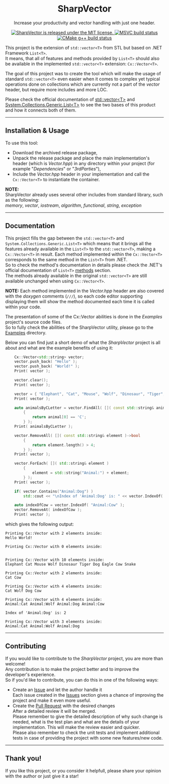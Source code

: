 <h1 align="center"> SharpVector </h1>
<p align="center">
    Increase your productivity and vector handling with just one header.
</p>
<p align="center">
    <a href="https://github.com/BartoszKlonowski/SharpVector/blob/main/LICENSE">
        <img src="https://img.shields.io/github/license/BartoszKlonowski/SharpVector?style=plastic" alt="SharpVector is released under the MIT license." />
    </a>
    <a href="https://github.com/BartoszKlonowski/SharpVector/actions/workflows/SharpVector-Build-MSBuild.yml">
        <img src="https://img.shields.io/github/workflow/status/BartoszKlonowski/SharpVector/SharpVector-Build-MSBuild?label=MSBuild&style=plastic" alt="MSVC build status" />
    </a>
    <a href="https://github.com/BartoszKlonowski/SharpVector/actions/workflows/SharpVector-Build-CMake.yml">
        <img src="https://img.shields.io/github/workflow/status/BartoszKlonowski/SharpVector/SharpVector-Build-CMake?label=CMake&style=plastic" alt="CMake g++ build status" />
    </a>
</p>

This project is the extension of `std::vector<T>` from STL but based on .NET Framework `List<T>`.
<br/>It means, that all of features and methods provided by `List<T>` should also be available in the implemented `std::vector<T>` extension: `Cx::Vector<T>`.

The goal of this project was to create the tool which will make the usage of standard `std::vector<T>` even easier when it comes to complex yet typical operations done on collections which are currently not a part of the *vector* header, but require more includes and more LOC.

Please check the official documentation of [std::vector\<T>](https://en.cppreference.com/w/cpp/container/vector) and [System.Collections.Generic.List\<T>](https://docs.microsoft.com/en-us/dotnet/api/system.collections.generic.list-1?view=netframework-4.8) to see the two bases of this product and how it connects both of them.
  
---
  
## Installation & Usage ##

To use this tool:
* Download the archived release package,
* Unpack the release package and place the main implementation's header (which is *Vector.hpp*) in any directory within your project (for example "*Dependencies*" or "*3rdParties*"),
* Include the *Vector.hpp* header in your implementation and call the `Cx::Vector<T>` to instantiate the container.

**NOTE:**
<br/>SharpVector already uses several other includes from standard library, such as the following:
<br/>*memory*, *vector*, *iostream*, *algorithm*, *functional*, *string*, *exception*

---


## Documentation ##

This project fills the gap between the `std::vector<T>` and `System.Collections.Generic.List<T>` which means that it brings all the features already available in the `List<T>` to the `std::vector<T>`, making a `Cx::Vector<T>` in result.
Each method implemented within the `Cx::Vector<T>` corresponds to the same method in the `List<T>` from .NET.
<br/>So to check the method's documentation in details please check the .NET's official documentation of `List<T>` [methods](https://docs.microsoft.com/en-us/dotnet/api/system.collections.generic.list-1?view=netframework-4.8#methods) section.
<br/>The methods already available in the original `std::vector<T>` are still available unchanged when using `Cx::Vector<T>`.

**NOTE:** Each method implemented in the *Vector.hpp* header are also covered with the *doxygen* comments (`///`), so each code editor supporting displaying them will show the method documented each time it is called within your code.

The presentation of some of the Cx::Vector abilities is done in the *Examples* project's source code files.
<br/>So to fully check the abilities of the SharpVector utility, please go to the [Examples](https://github.com/BartoszKlonowski/SharpVector/tree/main/Examples) directory.

Below you can find just a short demo of what the *SharpVector* project is all about and what are the example benefits of using it:
```cpp
    Cx::Vector<std::string> vector;
    vector.push_back( "Hello" );
    vector.push_back( "World!" );
    Print( vector );

    vector.clear();
    Print( vector );

    vector = { "Elephant", "Cat", "Mouse", "Wolf", "Dinosaur", "Tiger", "Dog", "Eagle", "Cow", "Snake" };
    Print( vector );

    auto animalsByCLetter = vector.FindAll( []( const std::string& animal )->bool
        {
            return animal[0] == 'C';
        } );
    Print( animalsByCLetter );

    vector.RemoveAll( []( const std::string& element )->bool
        {
            return element.length() > 4;
        } );
    Print( vector );

    vector.ForEach( []( std::string& element )
        {
            element = std::string("Animal:") + element;
        } );
    Print( vector );

    if( vector.Contains("Animal:Dog") )
        std::cout << "\nIndex of 'Animal:Dog' is: " << vector.IndexOf( "Animal:Dog" ) << std::endl;

    auto indexOfCow = vector.IndexOf( "Animal:Cow" );
    vector.RemoveAt( indexOfCow );
    Print( vector );
```

which gives the following output:

```
Printing Cx::Vector with 2 elements inside:
Hello World!

Printing Cx::Vector with 0 elements inside:


Printing Cx::Vector with 10 elements inside:
Elephant Cat Mouse Wolf Dinosaur Tiger Dog Eagle Cow Snake

Printing Cx::Vector with 2 elements inside:
Cat Cow

Printing Cx::Vector with 4 elements inside:
Cat Wolf Dog Cow

Printing Cx::Vector with 4 elements inside:
Animal:Cat Animal:Wolf Animal:Dog Animal:Cow

Index of 'Animal:Dog' is: 2

Printing Cx::Vector with 3 elements inside:
Animal:Cat Animal:Wolf Animal:Dog
```

---

## Contributing ##

If you would like to contribute to the *SharpVector* project, you are more than welcome!
<br/>Any contribution is to make the project better and to improve the developer's experience.
<br/>So if you'd like to contribute, you can do this in one of the following ways:

* Create an [Issue](https://github.com/BartoszKlonowski/SharpVector/issues/new) and let the author handle it
<br/>Each issue created in the [Issues](https://github.com/BartoszKlonowski/SharpVector/issues) section gives a chance of improving the project and make it even more useful.
* Create the [Pull Request](https://github.com/BartoszKlonowski/SharpVector/compare) with the desired changes
<br/>After a detailed review it will be merged.
<br/>Please remember to give the detailed description of why such change is needed, what is the test plan and what are the details of your implementation. This will make the review easier and quicker.
<br/>Please also remember to check the unit tests and implement additional tests in case of providing the project with some new features/new code.

---

## Thank you! ##

If you like this project, or you consider it helpfull, please share your opinion with the author or just give it a star!
